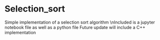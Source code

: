 # Selection_sort
Simple implementation of a selection sort algorithm
\nIncluded is a jupyter notebook file as well as a python file
Future update will include a C++ implementation
